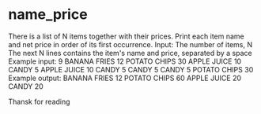 # name_price

There is a list of N items together with their prices. Print each item name and net price in
order of its first occurrence.
Input:
The number of items, N
The next N lines contains the item's name and price, separated by a space
Example input:
9
BANANA FRIES 12
POTATO CHIPS 30
APPLE JUICE 10
CANDY 5
APPLE JUICE 10
CANDY 5
CANDY 5
CANDY 5
POTATO CHIPS 30
Example output:
BANANA FRIES 12
POTATO CHIPS 60
APPLE JUICE 20
CANDY 20

Thansk for reading
